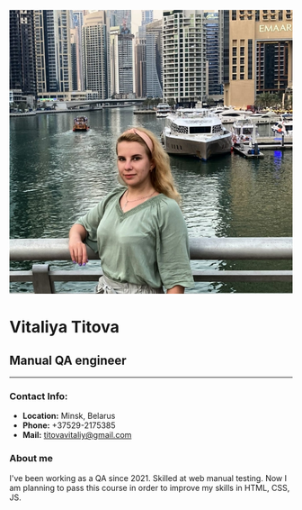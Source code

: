 ![Avatar-photo](/img/1.jpg)
# **Vitaliya Titova**

## **Manual QA engineer**
---
### Contact Info:
- **Location:** Minsk, Belarus
- **Phone:** +37529-2175385
- **Mail:** titovavitaliy@gmail.com

### About me
I've been working as a QA since 2021. Skilled at web manual testing. Now I am planning to pass this course in order to improve my skills in HTML, CSS, JS.